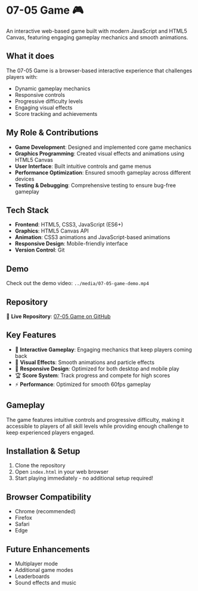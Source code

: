 # 07-05 Game 🎮

An interactive web-based game built with modern JavaScript and HTML5 Canvas, featuring engaging gameplay mechanics and smooth animations.

## What it does

The 07-05 Game is a browser-based interactive experience that challenges players with:
- Dynamic gameplay mechanics
- Responsive controls
- Progressive difficulty levels
- Engaging visual effects
- Score tracking and achievements

## My Role & Contributions

- **Game Development**: Designed and implemented core game mechanics
- **Graphics Programming**: Created visual effects and animations using HTML5 Canvas
- **User Interface**: Built intuitive controls and game menus
- **Performance Optimization**: Ensured smooth gameplay across different devices
- **Testing & Debugging**: Comprehensive testing to ensure bug-free gameplay

## Tech Stack

- **Frontend**: HTML5, CSS3, JavaScript (ES6+)
- **Graphics**: HTML5 Canvas API
- **Animation**: CSS3 animations and JavaScript-based animations
- **Responsive Design**: Mobile-friendly interface
- **Version Control**: Git

## Demo

Check out the demo video: `../media/07-05-game-demo.mp4`

## Repository

🔗 **Live Repository**: [07-05 Game on GitHub](https://github.com/san-iru/07-05-game.git)

## Key Features

- 🎯 **Interactive Gameplay**: Engaging mechanics that keep players coming back
- 🎨 **Visual Effects**: Smooth animations and particle effects
- 📱 **Responsive Design**: Optimized for both desktop and mobile play
- 🏆 **Score System**: Track progress and compete for high scores
- ⚡ **Performance**: Optimized for smooth 60fps gameplay

## Gameplay

The game features intuitive controls and progressive difficulty, making it accessible to players of all skill levels while providing enough challenge to keep experienced players engaged.

## Installation & Setup

1. Clone the repository
2. Open `index.html` in your web browser
3. Start playing immediately - no additional setup required!

## Browser Compatibility

- Chrome (recommended)
- Firefox
- Safari
- Edge

## Future Enhancements

- Multiplayer mode
- Additional game modes
- Leaderboards
- Sound effects and music
